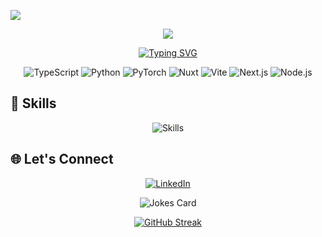 ![](https://komarev.com/ghpvc/?username=itp2023)
<div align="center">
  <img src="https://capsule-render.vercel.app/api?type=transparent&height=300&color=green&text=ivie_dev&animation=blink&fontColor=4682B4" />
</div>

<div align="center">

  [![Typing SVG](https://readme-typing-svg.herokuapp.com?font=Fira+Code&pause=1000&center=true&width=435&lines=Hey+There!;ML+Engineer)](https://git.io/typing-svg)
</div>

<p align="center">
  <img src="https://img.shields.io/badge/TypeScript-007ACC?style=for-the-badge&logo=typescript&logoColor=white" alt="TypeScript" />
  <img src="https://img.shields.io/badge/Python-blue?style=for-the-badge&logo=python&logoColor=white" alt="Python" />
  <img src="https://img.shields.io/badge/PyTorch-FFA500?style=for-the-badge&logo=pytorch&logoColor=white" alt="PyTorch" />
  <img src="https://img.shields.io/badge/Nuxt-000000?style=for-the-badge&logo=nuxt&logoColor=42b883" alt="Nuxt" />
  <img src="https://img.shields.io/badge/Vite-646CFF?style=for-the-badge&logo=vite&logoColor=fff" alt="Vite" />
  <img src="https://img.shields.io/badge/Next.js-000000?style=for-the-badge&logo=next.js&logoColor=white" alt="Next.js" />
  <img src="https://img.shields.io/badge/Node.js-43853D?style=for-the-badge&logo=node.js&logoColor=white" alt="Node.js" />
</p>

## 🌟 Skills

<p align="center">
  <img src="https://skillicons.dev/icons?i=js,ts,py,flutter,vite,nextjs,nuxt,vue,react,nodejs,supabase,tailwind,git,github,aws&perline=20" alt="Skills" />
</p>


## 🌐 Let's Connect

<p align="center">
  <a href="https://www.linkedin.com/in/ihab-p-961430224/"><img src="https://img.shields.io/badge/Linkedin-blue?style=for-the-badge&logo=linkedin&logoColor=white" alt="LinkedIn" /></a>
</p>


<div align="center">
  <img src="https://readme-jokes.vercel.app/api" alt="Jokes Card" />
</div>

<div align="center">

  [![GitHub Streak](https://streak-stats.demolab.com/?user=ITP2023)](https://git.io/streak-stats)
</div>

